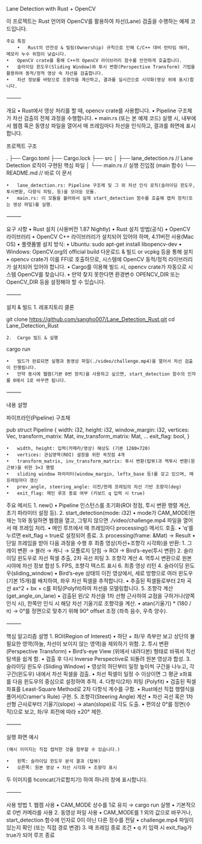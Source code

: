 Lane Detection with Rust + OpenCV

이 프로젝트는 Rust 언어와 OpenCV를 활용하여 차선(Lane) 검출을 수행하는 예제 코드입니다.

	주요 특징
		•	Rust의 안전성 & 빌림(Ownership) 규칙으로 인해 C/C++ 대비 런타임 에러, 메모리 누수 위험이 낮습니다.
	•	OpenCV crate를 통해 C++의 OpenCV 라이브러리 함수를 안전하게 호출합니다.
	•	슬라이딩 윈도우(Sliding Window)와 투시 변환(Perspective Transform) 기법을 활용하여 동적/정적 영상 속 차선을 검출합니다.
	•	차선 정보를 바탕으로 조향각을 계산하고, 결과를 실시간으로 시각화(영상 위에 표시)합니다.

⸻

개요
	•	Rust에서 영상 처리를 할 때, opencv crate를 사용합니다.
	•	Pipeline 구조체가 차선 검출의 전체 과정을 수행합니다.
	•	main.rs (또는 본 예제 코드) 실행 시, 내부에서 웹캠 혹은 동영상 파일을 열어서 매 프레임마다 차선을 인식하고, 결과를 화면에 표시합니다.

프로젝트 구조

.
├── Cargo.toml
├── Cargo.lock
├── src
│   ├── lane_detection.rs  // Lane Detection 로직이 구현된 핵심 파일
│   └── main.rs            // 실행 진입점 (main 함수)
└── README.md              // 바로 이 문서

	•	lane_detection.rs: Pipeline 구조체 및 그 외 차선 인식 로직(슬라이딩 윈도우, 투시변환, 다항식 피팅, 등)을 모아둔 모듈.
	•	main.rs: 이 모듈을 불러와서 실제 start_detection 함수를 호출해 캡처 장치(또는 영상 파일)를 실행.

⸻

요구 사항
	•	Rust 설치 (사용버전 1.87 Nightly)
	•	Rust 설치 방법(공식)
	•	OpenCV 라이브러리
	•	OpenCV C++ 라이브러리가 설치되어 있어야 하며, 4.11버전 사용(Mac OS)
	•	플랫폼별 설치 방식:
	•	Ubuntu: sudo apt-get install libopencv-dev
	•	Windows: OpenCV.org의 official build 다운로드 & 빌드 or vcpkg 등을 통해 설치
	•	opencv crate가 이를 FFI로 호출하므로, 시스템에 OpenCV 동적/정적 라이브러리가 설치되어 있어야 합니다.
	•	Cargo를 이용해 빌드 시, opencv crate가 자동으로 시스템 OpenCV를 찾습니다.
	•	만약 찾지 못한다면 환경변수 OPENCV_DIR 또는 OpenCV_DIR 등을 설정해야 할 수 있습니다.

⸻

설치 & 빌드
	1.	레포지토리 클론

git clone https://github.com/sangho007/Lane_Detection_Rust.git
cd Lane_Detection_Rust

	2.	Cargo 빌드 & 실행

cargo run

	•	빌드가 완료되면 실행과 동영상 파일(./video/challenge.mp4)을 열어서 차선 검출이 진행됩니다.
	•	만약 동시에 웹캠(기본 0번 장치)을 사용하고 싶으면, start_detection 함수의 인자를 0에서 1로 바꾸면 됩니다.

⸻

내용 설명

파이프라인(Pipeline) 구조체

pub struct Pipeline {
    width: i32,
    height: i32,
    window_margin: i32,
    vertices: Vec<Point>,
    transform_matrix: Mat,
    inv_transform_matrix: Mat,
    ...
    exit_flag: bool,
}

	•	width, height: 입력(카메라/영상) 해상도 (기본 1280×720)
	•	vertices: 관심영역(ROI) 설정을 위한 꼭짓점 4개
	•	transform_matrix, inv_transform_matrix: 투시 변환(탑뷰)과 역투시 변환(원근뷰)을 위한 3×3 행렬
	•	sliding window 파라미터(window_margin, leftx_base 등)를 갖고 있으며, 매 프레임마다 갱신
	•	prev_angle, steering_angle: 이전/현재 프레임의 차선 기반 조향각(deg)
	•	exit_flag: 메인 루프 종료 여부 (키보드 q 입력 시 true)

주요 메서드
	1.	new()
	•	Pipeline 인스턴스를 초기화(ROI 정점, 투시 변환 행렬 계산, 초기 파라미터 설정 등).
	2.	start_detection(mode: i32)
	•	mode가 CAM_MODE(현재는 1)와 동일하면 웹캠을 열고, 그렇지 않으면 ./video/challenge.mp4 파일을 열어서 매 프레임 처리.
	•	메인 루프에서 매 프레임마다 processing() 메서드 호출.
	•	‘q’를 누르면 exit_flag = true로 설정되어 종료.
	3.	processing(frame: &Mat) -> Result<Mat>
	•	단일 프레임을 받아 다음 과정을 수행 후 최종 영상(차선+조향각 시각화)을 반환:
	1.	그레이 변환 → 블러 → 캐니 → 모폴로지 닫힘 → ROI → Bird’s-eye(투시 변환)
	2.	슬라이딩 윈도우로 차선 픽셀 추출, 2차 곡선 피팅
	3.	조향각 계산
	4.	역투시 변환으로 원본 시야에 차선 정보 합성
	5.	FPS, 조향각 텍스트 표시
	6.	최종 영상 리턴
	4.	슬라이딩 윈도우(sliding_window)
	•	Bird’s-eye 상태의 이진 영상에서, 세로 방향으로 여러 윈도우(기본 15개)를 배치하여, 좌우 차선 픽셀을 추적합니다.
	•	추출된 픽셀들로부터 2차 곡선 ax^2 + bx + c를 피팅(Polyfit)하여 차선을 모델링합니다.
	5.	조향각 계산(get_angle_on_lane)
	•	검출된 왼/오 차선을 1차 선형 근사하여 교점을 구하거나(양쪽 인식 시), 한쪽만 인식 시 해당 차선 기울기로 조향각을 계산.
	•	atan(기울기) * (180 / π) → 0°를 정면으로 맞추기 위해 90° offset 조정 (좌측 음수, 우측 양수).

⸻

핵심 알고리즘 설명
	1.	ROI(Region of Interest)
	•	하단 + 좌/우 측부만 보고 상단의 불필요한 영역(하늘, 차선이 보이지 않는 영역)을 제외하기 위함.
	2.	투시 변환(Perspective Transform)
	•	Bird’s-eye View (위에서 내려다본) 형태로 바꿔서 직선 탐색을 쉽게 함.
	•	검출 후 다시 Inverse Perspective로 되돌려 원본 영상과 합성.
	3.	슬라이딩 윈도우 (Sliding Window)
	•	영상의 하단부터 일정 높이씩 구간을 나누고, 각 구간(윈도우) 내에서 차선 픽셀을 검출.
	•	차선 픽셀이 일정 수 이상이면 그 평균 x좌표를 다음 윈도우의 중심으로 설정하여 추적.
	4.	다항식(2차) 피팅 (Polyfit)
	•	검출된 픽셀 좌표를 Least-Square Method로 2차 다항식 계수를 구함.
	•	Rust에선 직접 행렬식을 풀어서(Cramer's Rule) 구현.
	5.	조향각(Steering Angle) 계산
	•	차선 곡선 혹은 1차 선형 근사로부터 기울기(slope) → atan(slope)로 각도 도출.
	•	편의상 0°를 정면(수직)으로 보고, 좌/우 회전에 따라 ±20° 제한.

⸻

실행 화면 예시

	(예시 이미지는 직접 캡처한 것을 첨부할 수 있습니다.)

	•	왼쪽: 슬라이딩 윈도우 분석 결과 (탑뷰)
	•	오른쪽: 원본 영상 + 차선 시각화 + 조향각 표시

두 이미지를 hconcat(가로합치기) 하여 하나의 창에 표시합니다.

⸻

사용 방법
	1.	웹캠 사용
	•	CAM_MODE 상수를 1로 유지 → cargo run 실행
	•	기본적으로 0번 카메라를 사용
	2.	동영상 파일 사용
	•	CAM_MODE를 1 외의 값으로 바꾸거나, start_detection 함수에 인자로 0이 아닌 다른 정수를 전달
	•	challenge.mp4 파일이 있는지 확인 (또는 직접 경로 변경)
	3.	매 프레임 종료 조건
	•	q 키 입력 시 exit_flag가 true가 되어 루프 종료

